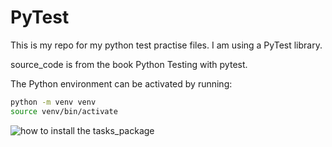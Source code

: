 # PyTest

This is my repo for my python test practise files. I am using a PyTest library.

source_code is from the book Python Testing with pytest.

The Python environment can be activated by running:

```bash
python -m venv venv
source venv/bin/activate
```

![how to install the tasks_package](image-1.png)